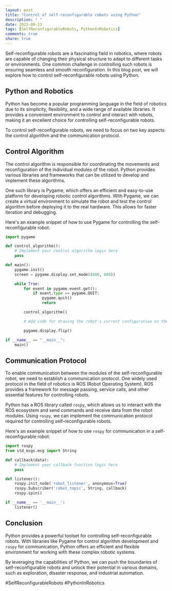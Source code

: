```yaml
---
layout: post
title: "Control of self-reconfigurable robots using Python"
description: " "
date: 2023-09-23
tags: [SelfReconfigurableRobots, PythonInRobotics]
comments: true
share: true
---
```


Self-reconfigurable robots are a fascinating field in robotics, where robots are capable of changing their physical structure to adapt to different tasks or environments. One common challenge in controlling such robots is ensuring seamless and smooth reconfiguration. In this blog post, we will explore how to control self-reconfigurable robots using Python.

## Python and Robotics

Python has become a popular programming language in the field of robotics due to its simplicity, flexibility, and a wide range of available libraries. It provides a convenient environment to control and interact with robots, making it an excellent choice for controlling self-reconfigurable robots.

To control self-reconfigurable robots, we need to focus on two key aspects: the control algorithm and the communication protocol.

## Control Algorithm

The control algorithm is responsible for coordinating the movements and reconfiguration of the individual modules of the robot. Python provides various libraries and frameworks that can be utilized to develop and implement these algorithms.

One such library is Pygame, which offers an efficient and easy-to-use platform for developing robotic control algorithms. With Pygame, we can create a virtual environment to simulate the robot and test the control algorithm before deploying it to the real hardware. This allows for faster iteration and debugging.

Here's an example snippet of how to use Pygame for controlling the self-reconfigurable robot:

```python
import pygame

def control_algorithm():
    # Implement your control algorithm logic here
    pass

def main():
    pygame.init()
    screen = pygame.display.set_mode((800, 600))

    while True:
        for event in pygame.event.get():
            if event.type == pygame.QUIT:
                pygame.quit()
                return

        control_algorithm()

        # Add code for drawing the robot's current configuration on the Pygame screen

        pygame.display.flip()

if __name__ == "__main__":
    main()
```

## Communication Protocol

To enable communication between the modules of the self-reconfigurable robot, we need to establish a communication protocol. One widely used protocol in the field of robotics is ROS (Robot Operating System). ROS provides a framework for message passing, service calls, and other essential features for controlling robots.

Python has a ROS library called `rospy`, which allows us to interact with the ROS ecosystem and send commands and receive data from the robot modules. Using `rospy`, we can implement the communication protocol required for controlling self-reconfigurable robots.

Here's an example snippet of how to use `rospy` for communication in a self-reconfigurable robot:

```python
import rospy
from std_msgs.msg import String

def callback(data):
    # Implement your callback function logic here
    pass

def listener():
    rospy.init_node('robot_listener', anonymous=True)
    rospy.Subscriber('robot_topic', String, callback)
    rospy.spin()

if __name__ == '__main__':
    listener()
```

## Conclusion

Python provides a powerful toolset for controlling self-reconfigurable robots. With libraries like Pygame for control algorithm development and `rospy` for communication, Python offers an efficient and flexible environment for working with these complex robotic systems.

By leveraging the capabilities of Python, we can push the boundaries of self-reconfigurable robots and unlock their potential in various domains, such as exploration, disaster response, and industrial automation.

#SelfReconfigurableRobots #PythonInRobotics